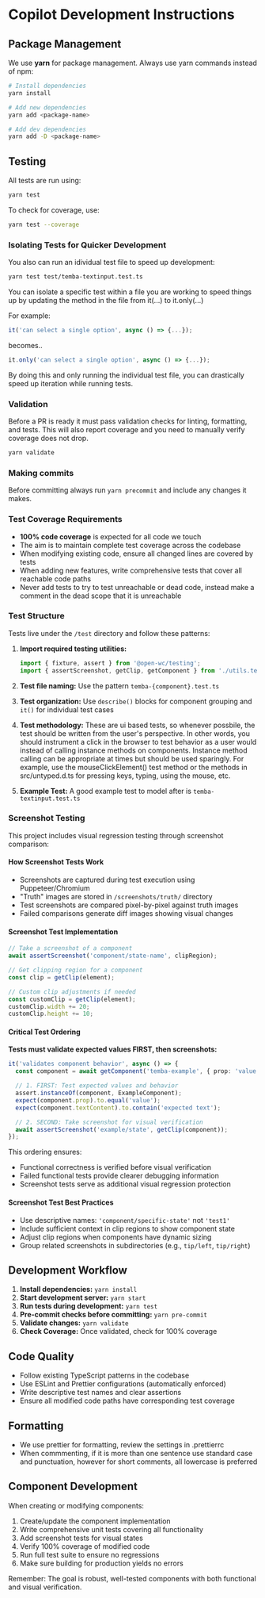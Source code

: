 # Copilot Development Instructions

## Package Management

We use **yarn** for package management. Always use yarn commands instead of npm:

```bash
# Install dependencies
yarn install

# Add new dependencies
yarn add <package-name>

# Add dev dependencies
yarn add -D <package-name>
```

## Testing

All tests are run using:

```bash
yarn test
```

To check for coverage, use:

```bash
yarn test --coverage
```


### Isolating Tests for Quicker Development ###
You also can run an idividual test file to speed up development:

```bash
yarn test test/temba-textinput.test.ts
```

You can isolate a specific test within a file you are working to speed things up by updating the method in the file from it(...) to it.only(...)

For example:
```typescript
it('can select a single option', async () => {...});
```
becomes..
```typescript
it.only('can select a single option', async () => {...});
```

By doing this and only running the individual test file, you can drastically speed up iteration while running tests.

### Validation ###

Before a PR is ready it must pass validation checks for linting, formatting, and tests. This will also report coverage and you need to manually verify coverage does not drop.

```bash
yarn validate
```

### Making commits

Before committing always run `yarn precommit` and include any changes it makes.

### Test Coverage Requirements

- **100% code coverage** is expected for all code we touch
- The aim is to maintain complete test coverage across the codebase
- When modifying existing code, ensure all changed lines are covered by tests
- When adding new features, write comprehensive tests that cover all reachable code paths
- Never add tests to try to test unreachable or dead code, instead make a comment in the dead scope that it is unreachable

### Test Structure

Tests live under the `/test` directory and follow these patterns:

1. **Import required testing utilities:**

   ```typescript
   import { fixture, assert } from '@open-wc/testing';
   import { assertScreenshot, getClip, getComponent } from './utils.test';
   ```

2. **Test file naming:** Use the pattern `temba-{component}.test.ts`

3. **Test organization:** Use `describe()` blocks for component grouping and `it()` for individual test cases

4. **Test methodology:** These are ui based tests, so whenever possbile, the test should be written from the user's perspective. In other words, you should instrument a click in the browser to test behavior as a user would instead of calling instance methods on components. Instance method calling can be appropriate at times but should be used sparingly. For example, use the mouseClickElement() test method or the methods in src/untyped.d.ts for pressing keys, typing, using the mouse, etc.

5. **Example Test:** A good example test to model after is `temba-textinput.test.ts`

### Screenshot Testing

This project includes visual regression testing through screenshot comparison:

#### How Screenshot Tests Work

- Screenshots are captured during test execution using Puppeteer/Chromium
- "Truth" images are stored in `/screenshots/truth/` directory
- Test screenshots are compared pixel-by-pixel against truth images
- Failed comparisons generate diff images showing visual changes

#### Screenshot Test Implementation

```typescript
// Take a screenshot of a component
await assertScreenshot('component/state-name', clipRegion);

// Get clipping region for a component
const clip = getClip(element);

// Custom clip adjustments if needed
const customClip = getClip(element);
customClip.width += 20;
customClip.height += 10;
```

#### Critical Test Ordering

**Tests must validate expected values FIRST, then screenshots:**

```typescript
it('validates component behavior', async () => {
  const component = await getComponent('temba-example', { prop: 'value' });

  // 1. FIRST: Test expected values and behavior
  assert.instanceOf(component, ExampleComponent);
  expect(component.prop).to.equal('value');
  expect(component.textContent).to.contain('expected text');

  // 2. SECOND: Take screenshot for visual verification
  await assertScreenshot('example/state', getClip(component));
});
```

This ordering ensures:

- Functional correctness is verified before visual verification
- Failed functional tests provide clearer debugging information
- Screenshot tests serve as additional visual regression protection

#### Screenshot Test Best Practices

- Use descriptive names: `'component/specific-state'` not `'test1'`
- Include sufficient context in clip regions to show component state
- Adjust clip regions when components have dynamic sizing
- Group related screenshots in subdirectories (e.g., `tip/left`, `tip/right`)

## Development Workflow

1. **Install dependencies:** `yarn install`
2. **Start development server:** `yarn start`
3. **Run tests during development:** `yarn test`
4. **Pre-commit checks before committing:** `yarn pre-commit`
5. **Validate changes:** `yarn validate`
6. **Check Coverage:** Once validated, check for 100% coverage

## Code Quality

- Follow existing TypeScript patterns in the codebase
- Use ESLint and Prettier configurations (automatically enforced)
- Write descriptive test names and clear assertions
- Ensure all modified code paths have corresponding test coverage

## Formatting

- We use prettier for formatting, review the settings in .prettierrc
- When commmenting, if it is more than one sentence use standard case and punctuation, however for short comments, all lowercase is preferred

## Component Development

When creating or modifying components:

1. Create/update the component implementation
2. Write comprehensive unit tests covering all functionality
3. Add screenshot tests for visual states
4. Verify 100% coverage of modified code
5. Run full test suite to ensure no regressions
6. Make sure building for production yields no errors

Remember: The goal is robust, well-tested components with both functional and visual verification.
